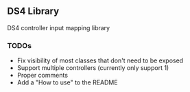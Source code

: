 ## DS4 Library
DS4 controller input mapping library

### TODOs
- Fix visibility of most classes that don't need to be exposed
- Support multiple controllers (currently only support 1)
- Proper comments
- Add a "How to use" to the README
